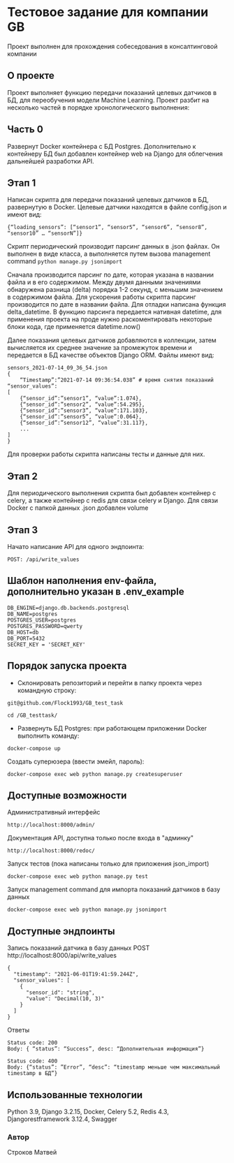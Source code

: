 # Тестовое задание для компании GB
Проект выполнен для прохождения собеседования в консалтинговой компании
## О проекте
Проект выполняет функцию передачи показаний целевых датчиков в БД, для переобучения модели Machine Learning.
Проект разбит на несколько частей в порядке хронологического выполнения:
## Часть 0
Развернут Docker контейнера с БД Postgres.
Дополнительно к контейнеру БД был добавлен контейнер web на Django для облегчения дальнейшей разработки API.
## Этап 1
Написан скрипта для передачи показаний целевых датчиков в БД, развернутую в Docker.
Целевые датчики находятся в файле config.json и имеют вид:
```
{“loading_sensors”: [“sensor1”, “sensor5”, “sensor6”, “sensor8”, “sensor10” … “sensorN”]}
```
Скрипт периодический производит парсинг данных в .json файлах. Он выполнен в виде класса, а выполняется путем вызова
management command ```python manage.py jsonimport```

Сначала производится парсинг по дате, которая указана в названии файла и в его содержимом.
Между двумя данными значениями обнаружена разница (delta) порядка 1-2 секунд, с меньшим значением в содержимом файла.
Для ускорения работы скрипта парсинг производится по дате в названии файла. Для отладки написана функция delta_datetime.
В функцию парсинга передается нативная datetime, для применения проекта на проде нужно раскоментировать
некоторые блоки кода, где применяется datetime.now()

Далее показания целевых датчиков добавляются в коллекции, затем вычисляется их среднее значение за промежуток времени и
передается в БД качестве объектов Django ORM.
Файлы имеют вид:
```
sensors_2021-07-14_09_36_54.json
{
	“Timestamp”:”2021-07-14 09:36:54.038” # время снятия показаний
“sensor_values”:
[
	{“sensor_id”:”sensor1”, “value”:1.074},
	{“sensor_id”:”sensor2”, “value”:54.295},
	{“sensor_id”:”sensor3”, “value”:171.103},
	{“sensor_id”:”sensor5”, “value”:0.064},
	{“sensor_id”:”sensor12”, “value”:31.117},
	...
] 
}
```
Для проверки работы скрипта написаны тесты и данные для них.
## Этап 2
Для периодического выполнения скрипта был добавлен контейнер с celery, а также контейнер с redis для связи celery
и Django. Для связи Docker с папкой данных .json добавлен volume
## Этап 3
Начато написание API для одного эндпоинта:
```
POST: /api/write_values
```
## Шаблон наполнения env-файла, дополнительно указан в .env_example
```
DB_ENGINE=django.db.backends.postgresql
DB_NAME=postgres
POSTGRES_USER=postgres
POSTGRES_PASSWORD=qwerty
DB_HOST=db
DB_PORT=5432
SECRET_KEY = 'SECRET_KEY'
```
## Порядок запуска проекта
- Склонировать репозиторий и перейти в папку проекта через командную строку:
```
git@github.com/Flock1993/GB_test_task
```
```
cd /GB_testtask/
```
- Развернуть БД Postgres: при работающем приложении Docker выполнить команду:
```
docker-compose up
```
Создать суперюзера (ввести эмейл, пароль):
```
docker-compose exec web python manage.py createsuperuser
```
## Доступные возможности
Административный интерфейс
```
http://localhost:8000/admin/
```
Документация API, доступна только после входа в "админку"
```
http://localhost:8000/redoc/
```
Запуск тестов (пока написаны только для приложения json_import)
```
docker-compose exec web python manage.py test
```
Запуск management command для импорта показаний датчиков в базу данных
```
docker-compose exec web python manage.py jsonimport
```
## Доступные эндпоинты
Запись показаний датчика в базу данных 
POST http://localhost:8000/api/write_values
```
{
  "timestamp": "2021-06-01T19:41:59.244Z",
  "sensor_values": [
    {
      "sensor_id": "string",
      "value": "Decimal(10, 3)"
    }
  ]
}
```
Ответы
```
Status code: 200 
Body: { “status”: “Success”, desc: “Дополнительная информация”}

Status code: 400
Body: {“status”: ”Error”, “desc”: “timestamp меньше чем максимальный timestamp в БД”}
```
## Использованные технологии
Python 3.9, Django 3.2.15, Docker, Celery 5.2, Redis 4.3, Djangorestframework 3.12.4, Swagger
### Автор
Строков Матвей
